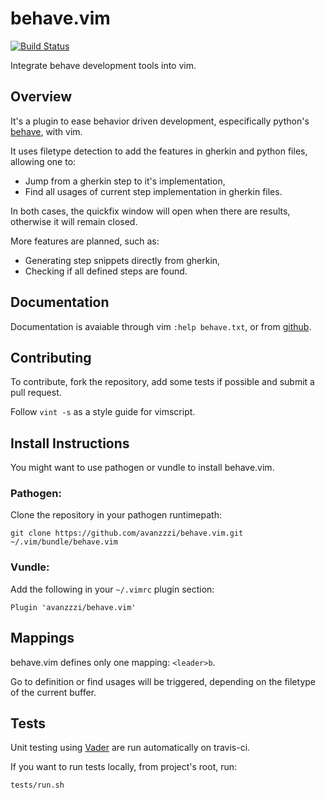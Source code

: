 # behave.vim

[![Build Status](https://travis-ci.org/avanzzzi/behave.vim.svg?branch=master)](https://travis-ci.org/avanzzzi/behave.vim)

Integrate behave development tools into vim.

## Overview
It's a plugin to ease behavior driven development, especifically python's [behave](https://behave.readthedocs.io), with vim.

It uses filetype detection to add the features in gherkin and python files, allowing one to:
* Jump from a gherkin step to it's implementation,
* Find all usages of current step implementation in gherkin files.

In both cases, the quickfix window will open when there are results, otherwise it will remain closed.

More features are planned, such as:
* Generating step snippets directly from gherkin,
* Checking if all defined steps are found.

## Documentation
Documentation is avaiable through vim `:help behave.txt`, or from [github](https://github.com/avanzzzi/behave.vim/blob/master/doc/behave.txt).

## Contributing
To contribute, fork the repository, add some tests if possible and submit a pull request.

Follow `vint -s` as a style guide for vimscript.

## Install Instructions
You might want to use pathogen or vundle to install behave.vim.

### Pathogen:
Clone the repository in your pathogen runtimepath:
```
git clone https://github.com/avanzzzi/behave.vim.git ~/.vim/bundle/behave.vim
```

### Vundle:
Add the following in your `~/.vimrc` plugin section:
```
Plugin 'avanzzzi/behave.vim'
```

## Mappings
behave.vim defines only one mapping: `<leader>b`.

Go to definition or find usages will be triggered, depending on the filetype of the current buffer.

## Tests
Unit testing using [Vader](https://github.com/junegunn/vader.vim) are run automatically on travis-ci.

If you want to run tests locally, from project's root, run:
```
tests/run.sh
```
